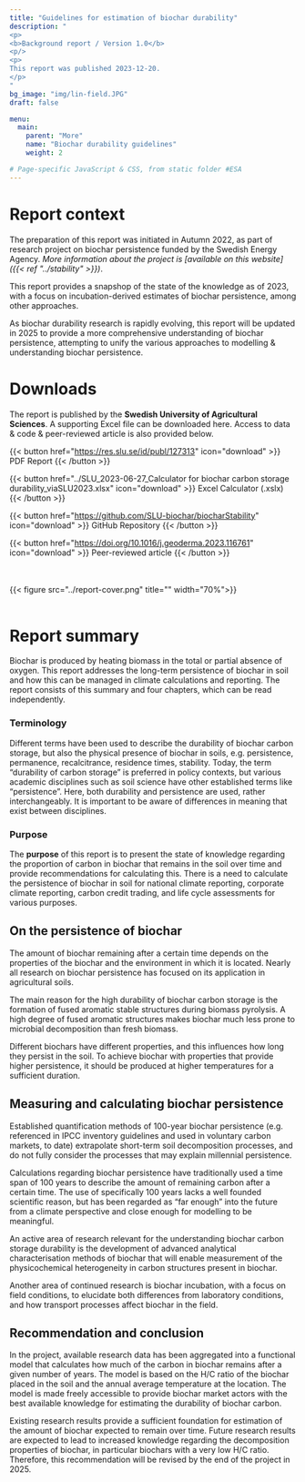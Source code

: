 ```yaml
---
title: "Guidelines for estimation of biochar durability"
description: "
<p>
<b>Background report / Version 1.0</b>
<p/>
<p>
This report was published 2023-12-20.
</p>
"
bg_image: "img/lin-field.JPG"
draft: false

menu:
  main:
    parent: "More"
    name: "Biochar durability guidelines"
    weight: 2

# Page-specific JavaScript & CSS, from static folder #ESA
---
```

<div class="row">
<div class="col-md-7">

# Report context

The preparation of this report was initiated in Autumn 2022, as part of research project on biochar persistence funded by the Swedish Energy Agency. *More information about the project is [available on this website]({{< ref "../stability" >}})*.

This report provides a snapshop of the state of the knowledge as of 2023, with a focus on incubation-derived estimates of biochar persistence, among other approaches.

As biochar durability research is rapidly evolving, this report will be updated in 2025 to provide a more comprehensive understanding of biochar persistence, attempting to unify the various approaches to modelling & understanding biochar persistence.

</div>

<div class="col-md-3 col-md-push-2 text-right">

# Downloads


The report is published by the **Swedish University of Agricultural Sciences**. A supporting Excel file can be downloaded here. Access to data & code & peer-reviewed article is also provided below.


{{< button href="https://res.slu.se/id/publ/127313" icon="download" >}} PDF Report {{< /button >}}
<br />

{{< button href="../SLU_2023-06-27_Calculator for biochar carbon storage durability_viaSLU2023.xlsx" icon="download" >}} Excel Calculator (.xslx) {{< /button >}}
<br />

{{< button href="https://github.com/SLU-biochar/biocharStability" icon="download" >}} GitHub Repository {{< /button >}}
<br />

{{< button href="https://doi.org/10.1016/j.geoderma.2023.116761" icon="download" >}} Peer-reviewed article {{< /button >}}

</div>
</div>

<div class="row">

<div class="col-md-4 col-md-push-8 text-center">
<br /><br />
{{< figure src="../report-cover.png" title="" width="70%">}}
<br /><br />

</div>

<div class="col-md-8 col-sm-pull-4 text-left">

# Report summary

Biochar is produced by heating biomass in the total or partial absence of oxygen. This report addresses the long-term persistence of biochar in soil and how this can be managed in climate calculations and reporting. The report consists of this summary and four chapters, which can be read independently.

### Terminology
Different terms have been used to describe the durability of biochar carbon storage, but also the physical presence of biochar in soils, e.g. persistence, permanence, recalcitrance, residence times, stability. Today, the term “durability of carbon storage” is preferred in policy contexts, but various academic disciplines such as soil science have other established terms like “persistence”. Here, both durability and persistence are used, rather interchangeably. It is important to be aware of differences in meaning that exist between disciplines.

### Purpose
The **purpose** of this report is to present the state of knowledge regarding the proportion of carbon in biochar that remains in the soil over time and provide recommendations for calculating this. There is a need to calculate the persistence of biochar in soil for national climate reporting, corporate climate reporting, carbon credit trading, and life cycle assessments for various purposes.


## On the persistence of biochar
The amount of biochar remaining after a certain time depends on the properties of the biochar and the environment in which it is located. Nearly all research on biochar persistence has focused on its application in agricultural soils.

The main reason for the high durability of biochar carbon storage is the formation of fused aromatic stable structures during biomass pyrolysis. A high degree of fused aromatic structures makes biochar much less prone to microbial decomposition than fresh biomass.

Different biochars have different properties, and this influences how long they persist in the soil. To achieve biochar with properties that provide higher persistence, it should be produced at higher temperatures for a sufficient duration.

## Measuring and calculating biochar persistence
Established quantification methods of 100-year biochar persistence (e.g. referenced in IPCC inventory guidelines and used in voluntary carbon markets, to date) extrapolate short-term soil decomposition processes, and do not fully consider the processes that may explain millennial persistence.

Calculations regarding biochar persistence have traditionally used a time span of 100 years to describe the amount of remaining carbon after a certain time. The use of specifically 100 years lacks a well founded scientific reason, but has been regarded as “far enough” into the future from a climate perspective and close enough for modelling to be meaningful.

An active area of research relevant for the understanding biochar carbon storage durability is the development of advanced analytical characterisation methods of biochar that will enable measurement of the physicochemical heterogeneity in carbon structures present in biochar.

Another area of continued research is biochar incubation, with a focus on field conditions, to elucidate both differences from laboratory conditions, and how transport processes affect biochar in the field.

## Recommendation and conclusion
In the project, available research data has been aggregated into a functional model that calculates how much of the carbon in biochar remains after a given number of years. The model is based on the H/C ratio of the biochar placed in the soil and the annual average temperature at the location. The model is made freely accessible to provide biochar market actors with the best available knowledge for estimating the durability of biochar carbon.

Existing research results provide a sufficient foundation for estimation of the amount of biochar expected to remain over time. Future research results are expected to lead to increased knowledge regarding the decomposition properties of biochar, in particular biochars with a very low H/C ratio. Therefore, this recommendation will be revised by the end of the project in 2025.

</div>


</div>
